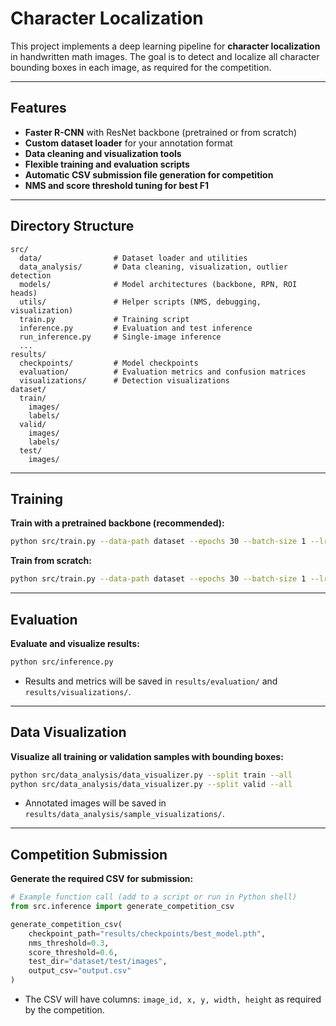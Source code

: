 # Character Localization

This project implements a deep learning pipeline for **character localization** in handwritten math images. The goal is to detect and localize all character bounding boxes in each image, as required for the competition.

---

## Features

- **Faster R-CNN** with ResNet backbone (pretrained or from scratch)
- **Custom dataset loader** for your annotation format
- **Data cleaning and visualization tools**
- **Flexible training and evaluation scripts**
- **Automatic CSV submission file generation for competition**
- **NMS and score threshold tuning for best F1**

---

## Directory Structure

```
src/
  data/                # Dataset loader and utilities
  data_analysis/       # Data cleaning, visualization, outlier detection
  models/              # Model architectures (backbone, RPN, ROI heads)
  utils/               # Helper scripts (NMS, debugging, visualization)
  train.py             # Training script
  inference.py         # Evaluation and test inference
  run_inference.py     # Single-image inference
  ...
results/
  checkpoints/         # Model checkpoints
  evaluation/          # Evaluation metrics and confusion matrices
  visualizations/      # Detection visualizations
dataset/
  train/
    images/
    labels/
  valid/
    images/
    labels/
  test/
    images/
```

---

## Training

**Train with a pretrained backbone (recommended):**
```bash
python src/train.py --data-path dataset --epochs 30 --batch-size 1 --lr 0.0005 --save-path results/checkpoints --pretrained-backbone
```

**Train from scratch:**
```bash
python src/train.py --data-path dataset --epochs 30 --batch-size 1 --lr 0.0005 --save-path results/checkpoints
```

---

## Evaluation

**Evaluate and visualize results:**
```bash
python src/inference.py
```
- Results and metrics will be saved in `results/evaluation/` and `results/visualizations/`.

---

## Data Visualization

**Visualize all training or validation samples with bounding boxes:**
```bash
python src/data_analysis/data_visualizer.py --split train --all
python src/data_analysis/data_visualizer.py --split valid --all
```
- Annotated images will be saved in `results/data_analysis/sample_visualizations/`.

---

## Competition Submission

**Generate the required CSV for submission:**
```python
# Example function call (add to a script or run in Python shell)
from src.inference import generate_competition_csv

generate_competition_csv(
    checkpoint_path="results/checkpoints/best_model.pth",
    nms_threshold=0.3,
    score_threshold=0.6,
    test_dir="dataset/test/images",
    output_csv="output.csv"
)
```
- The CSV will have columns: `image_id, x, y, width, height` as required by the competition.
